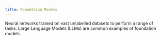 ```yaml
---
title: Foundation Models
---
```


Neural networks trained on vast unlabelled datasets to perform a range of tasks. Large Language Models (LLMs) are common examples of foundation models.